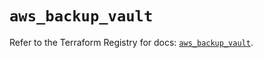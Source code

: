 # `aws_backup_vault`

Refer to the Terraform Registry for docs: [`aws_backup_vault`](https://registry.terraform.io/providers/hashicorp/aws/5.57.0/docs/resources/backup_vault).
